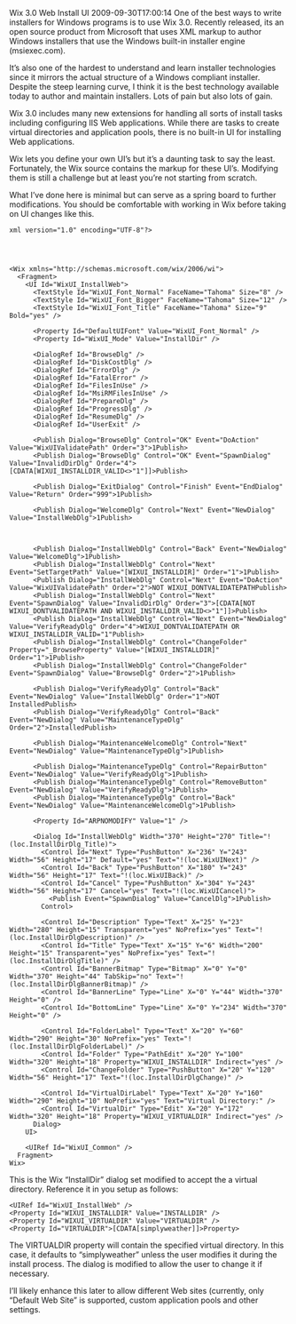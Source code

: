 Wix 3.0 Web Install UI
2009-09-30T17:00:14
One of the best ways to write installers for Windows programs is to use Wix 3.0. Recently released, its an open source product from Microsoft that uses XML markup to author Windows installers that use the Windows built-in installer engine (msiexec.com).

It’s also one of the hardest to understand and learn installer technologies since it mirrors the actual structure of a Windows compliant installer. Despite the steep learning curve, I think it is the best technology available today to author and maintain installers. Lots of pain but also lots of gain.

Wix 3.0 includes many new extensions for handling all sorts of install tasks including configuring IIS Web applications. While there are tasks to create virtual directories and application pools, there is no built-in UI for installing Web applications.

Wix lets you define your own UI’s but it’s a daunting task to say the least. Fortunately, the Wix source contains the markup for these UI’s. Modifying them is still a challenge but at least you’re not starting from scratch.

What I’ve done here is minimal but can serve as a spring board to further modifications. You should be comfortable with working in Wix before taking on UI changes like this.
    
    xml version="1.0" encoding="UTF-8"?>
    
    
    
    
    <Wix xmlns="http://schemas.microsoft.com/wix/2006/wi">
      <Fragment>
        <UI Id="WixUI_InstallWeb">
          <TextStyle Id="WixUI_Font_Normal" FaceName="Tahoma" Size="8" />
          <TextStyle Id="WixUI_Font_Bigger" FaceName="Tahoma" Size="12" />
          <TextStyle Id="WixUI_Font_Title" FaceName="Tahoma" Size="9" Bold="yes" />
    
          <Property Id="DefaultUIFont" Value="WixUI_Font_Normal" />
          <Property Id="WixUI_Mode" Value="InstallDir" />
    
          <DialogRef Id="BrowseDlg" />
          <DialogRef Id="DiskCostDlg" />
          <DialogRef Id="ErrorDlg" />
          <DialogRef Id="FatalError" />
          <DialogRef Id="FilesInUse" />
          <DialogRef Id="MsiRMFilesInUse" />
          <DialogRef Id="PrepareDlg" />
          <DialogRef Id="ProgressDlg" />
          <DialogRef Id="ResumeDlg" />
          <DialogRef Id="UserExit" />
    
          <Publish Dialog="BrowseDlg" Control="OK" Event="DoAction" Value="WixUIValidatePath" Order="3">1Publish>
          <Publish Dialog="BrowseDlg" Control="OK" Event="SpawnDialog" Value="InvalidDirDlg" Order="4">[CDATA[WIXUI_INSTALLDIR_VALID<>"1"]]>Publish>
    
          <Publish Dialog="ExitDialog" Control="Finish" Event="EndDialog" Value="Return" Order="999">1Publish>
    
          <Publish Dialog="WelcomeDlg" Control="Next" Event="NewDialog" Value="InstallWebDlg">1Publish>
    
          
    
          <Publish Dialog="InstallWebDlg" Control="Back" Event="NewDialog" Value="WelcomeDlg">1Publish>
          <Publish Dialog="InstallWebDlg" Control="Next" Event="SetTargetPath" Value="[WIXUI_INSTALLDIR]" Order="1">1Publish>
          <Publish Dialog="InstallWebDlg" Control="Next" Event="DoAction" Value="WixUIValidatePath" Order="2">NOT WIXUI_DONTVALIDATEPATHPublish>
          <Publish Dialog="InstallWebDlg" Control="Next" Event="SpawnDialog" Value="InvalidDirDlg" Order="3">[CDATA[NOT WIXUI_DONTVALIDATEPATH AND WIXUI_INSTALLDIR_VALID<>"1"]]>Publish>
          <Publish Dialog="InstallWebDlg" Control="Next" Event="NewDialog" Value="VerifyReadyDlg" Order="4">WIXUI_DONTVALIDATEPATH OR WIXUI_INSTALLDIR_VALID="1"Publish>
          <Publish Dialog="InstallWebDlg" Control="ChangeFolder" Property="_BrowseProperty" Value="[WIXUI_INSTALLDIR]" Order="1">1Publish>
          <Publish Dialog="InstallWebDlg" Control="ChangeFolder" Event="SpawnDialog" Value="BrowseDlg" Order="2">1Publish>
    
          <Publish Dialog="VerifyReadyDlg" Control="Back" Event="NewDialog" Value="InstallWebDlg" Order="1">NOT InstalledPublish>
          <Publish Dialog="VerifyReadyDlg" Control="Back" Event="NewDialog" Value="MaintenanceTypeDlg" Order="2">InstalledPublish>
    
          <Publish Dialog="MaintenanceWelcomeDlg" Control="Next" Event="NewDialog" Value="MaintenanceTypeDlg">1Publish>
    
          <Publish Dialog="MaintenanceTypeDlg" Control="RepairButton" Event="NewDialog" Value="VerifyReadyDlg">1Publish>
          <Publish Dialog="MaintenanceTypeDlg" Control="RemoveButton" Event="NewDialog" Value="VerifyReadyDlg">1Publish>
          <Publish Dialog="MaintenanceTypeDlg" Control="Back" Event="NewDialog" Value="MaintenanceWelcomeDlg">1Publish>
    
          <Property Id="ARPNOMODIFY" Value="1" />
    
          <Dialog Id="InstallWebDlg" Width="370" Height="270" Title="!(loc.InstallDirDlg_Title)">
            <Control Id="Next" Type="PushButton" X="236" Y="243" Width="56" Height="17" Default="yes" Text="!(loc.WixUINext)" />
            <Control Id="Back" Type="PushButton" X="180" Y="243" Width="56" Height="17" Text="!(loc.WixUIBack)" />
            <Control Id="Cancel" Type="PushButton" X="304" Y="243" Width="56" Height="17" Cancel="yes" Text="!(loc.WixUICancel)">
              <Publish Event="SpawnDialog" Value="CancelDlg">1Publish>
            Control>
    
            <Control Id="Description" Type="Text" X="25" Y="23" Width="280" Height="15" Transparent="yes" NoPrefix="yes" Text="!(loc.InstallDirDlgDescription)" />
            <Control Id="Title" Type="Text" X="15" Y="6" Width="200" Height="15" Transparent="yes" NoPrefix="yes" Text="!(loc.InstallDirDlgTitle)" />
            <Control Id="BannerBitmap" Type="Bitmap" X="0" Y="0" Width="370" Height="44" TabSkip="no" Text="!(loc.InstallDirDlgBannerBitmap)" />
            <Control Id="BannerLine" Type="Line" X="0" Y="44" Width="370" Height="0" />
            <Control Id="BottomLine" Type="Line" X="0" Y="234" Width="370" Height="0" />
    
            <Control Id="FolderLabel" Type="Text" X="20" Y="60" Width="290" Height="30" NoPrefix="yes" Text="!(loc.InstallDirDlgFolderLabel)" />
            <Control Id="Folder" Type="PathEdit" X="20" Y="100" Width="320" Height="18" Property="WIXUI_INSTALLDIR" Indirect="yes" />
            <Control Id="ChangeFolder" Type="PushButton" X="20" Y="120" Width="56" Height="17" Text="!(loc.InstallDirDlgChange)" />
    
            <Control Id="VirtualDirLabel" Type="Text" X="20" Y="160" Width="290" Height="10" NoPrefix="yes" Text="Virtual Directory:" />
            <Control Id="VirtualDir" Type="Edit" X="20" Y="172" Width="320" Height="18" Property="WIXUI_VIRTUALDIR" Indirect="yes" />
          Dialog>
        UI>
    
        <UIRef Id="WixUI_Common" />
      Fragment>
    Wix>

This is the Wix “InstallDir” dialog set modified to accept the a virtual directory. Reference it in you setup as follows:
    
    <UIRef Id="WixUI_InstallWeb" />
    <Property Id="WIXUI_INSTALLDIR" Value="INSTALLDIR" />
    <Property Id="WIXUI_VIRTUALDIR" Value="VIRTUALDIR" />
    <Property Id="VIRTUALDIR">[CDATA[simplyweather]]>Property>

The VIRTUALDIR property will contain the specified virtual directory. In this case, it defaults to “simplyweather” unless the user modifies it during the install process. The dialog is modified to allow the user to change it if necessary.

I’ll likely enhance this later to allow different Web sites (currently, only “Default Web Site” is supported, custom application pools and other settings.
